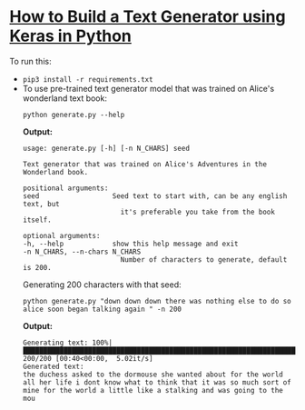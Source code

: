# [How to Build a Text Generator using Keras in Python](https://www.thepythoncode.com/article/text-generation-keras-python)
To run this:
- `pip3 install -r requirements.txt`
- To use pre-trained text generator model that was trained on Alice's wonderland text book:
    ```
    python generate.py --help
    ```
    **Output:**
    ```
    usage: generate.py [-h] [-n N_CHARS] seed

    Text generator that was trained on Alice's Adventures in the Wonderland book.

    positional arguments:
    seed                  Seed text to start with, can be any english text, but
                            it's preferable you take from the book itself.

    optional arguments:
    -h, --help            show this help message and exit
    -n N_CHARS, --n-chars N_CHARS
                            Number of characters to generate, default is 200.
    ```
    Generating 200 characters with that seed:
    ```
    python generate.py "down down down there was nothing else to do so alice soon began talking again " -n 200
    ```
    **Output:**
    ```
    Generating text: 100%|█████████████████████████████████████████████████████████████████████████████████████████████████| 200/200 [00:40<00:00,  5.02it/s]
    Generated text:
    the duchess asked to the dormouse she wanted about for the world all her life i dont know what to think that it was so much sort of mine for the world a little like a stalking and was going to the mou
    ```